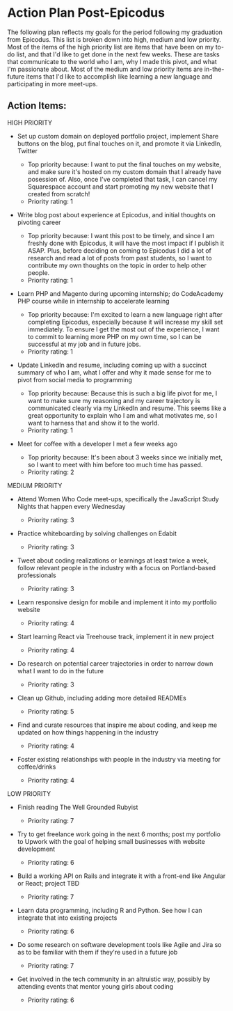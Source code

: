 # Action Plan Post-Epicodus

The following plan reflects my goals for the period following my graduation from Epicodus. This list is broken down into high, medium and low priority. Most of the items of the high priority list are items that have been on my to-do list, and that I'd like to get done in the next few weeks. These are tasks that communicate to the world who I am, why I made this pivot, and what I'm passionate about. Most of the medium and low priority items are in-the-future items that I'd like to accomplish like learning a new language and participating in more meet-ups. 

## Action Items:

HIGH PRIORITY

* Set up custom domain on deployed portfolio project, implement Share buttons on the blog, put final touches on it, and promote it via LinkedIn, Twitter
  * Top priority because: I want to put the final touches on my website, and make sure it's hosted on my custom domain that I already have posession of. Also, once I've completed that task, I can cancel my Squarespace account and start promoting my new website that I created from scratch!
  * Priority rating: 1

* Write blog post about experience at Epicodus, and initial thoughts on pivoting career
  * Top priority because: I want this post to be timely, and since I am freshly done with Epicodus, it will have the most impact if I publish it ASAP. Plus, before deciding on coming to Epicodus I did a lot of research and read a lot of posts from past students, so I want to contribute my own thoughts on the topic in order to help other people.
  * Priority rating: 1

* Learn PHP and Magento during upcoming internship; do CodeAcademy PHP course while in internship to accelerate learning
  * Top priority because: I'm excited to learn a new language right after completing Epicodus, especially because it will increase my skill set immediately. To ensure I get the most out of the experience, I want to commit to learning more PHP on my own time, so I can be successful at my job and in future jobs.
  * Priority rating: 1

* Update LinkedIn and resume, including coming up with a succinct summary of who I am, what I offer and why it made sense for me to pivot from social media to programming
  * Top priority because: Because this is such a big life pivot for me, I want to make sure my reasoning and my career trajectory is communicated clearly via my LinkedIn and resume. This seems like a great opportunity to explain who I am and what motivates me, so I want to harness that and show it to the world.
  * Priority rating: 1

* Meet for coffee with a developer I met a few weeks ago  
  * Top priority because: It's been about 3 weeks since we initially met, so I want to meet with him before too much time has passed.
  * Priority rating: 2

MEDIUM PRIORITY

* Attend Women Who Code meet-ups, specifically the JavaScript Study Nights that happen every Wednesday
  * Priority rating: 3

* Practice whiteboarding by solving challenges on Edabit
  * Priority rating: 3

* Tweet about coding realizations or learnings at least twice a week, follow relevant people in the industry with a focus on Portland-based professionals
  * Priority rating: 3

* Learn responsive design for mobile and implement it into my portfolio website
  * Priority rating: 4

* Start learning React via Treehouse track, implement it in new project
  * Priority rating: 4

* Do research on potential career trajectories in order to narrow down what I want to do in the future
  * Priority rating: 3

* Clean up Github, including adding more detailed READMEs
  * Priority rating: 5

* Find and curate resources that inspire me about coding, and keep me updated on how things happening in the industry
  * Priority rating: 4

* Foster existing relationships with people in the industry via meeting for coffee/drinks
  * Priority rating: 4

LOW PRIORITY

* Finish reading The Well Grounded Rubyist
  * Priority rating: 7

* Try to get freelance work going in the next 6 months; post my portfolio to Upwork with the goal of helping small businesses with website development
  * Priority rating: 6

* Build a working API on Rails and integrate it with a front-end like Angular or React; project TBD
  * Priority rating: 7

* Learn data programming, including R and Python. See how I can integrate that into existing projects
  * Priority rating: 6

* Do some research on software development tools like Agile and Jira so as to be familiar with them if they're used in a future job
  * Priority rating: 7

* Get involved in the tech community in an altruistic way, possibly by attending events that mentor young girls about coding
  * Priority rating: 6
